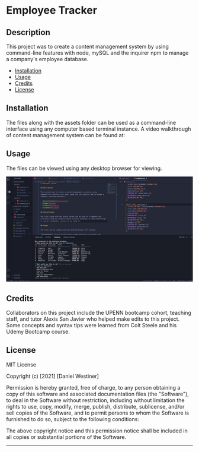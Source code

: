 # Employee Tracker

## Description

This project was to create a content management system by using command-line features with node, mySQL and the inquirer npm to manage a company's employee database.

- [Installation](#installation)
- [Usage](#usage)
- [Credits](#credits)
- [License](#license)

## Installation

The files along with the assets folder can be used as a command-line interface using any computer based terminal instance. A video walkthrough of content management system can be found at: 

## Usage

The files can be viewed using any desktop browser for viewing.

![Screenshot](./assets/screenshot.png)

## Credits

Collaborators on this project include the UPENN bootcamp cohort, teaching staff, and tutor Alexis San Javier who helped make edits to this project. Some concepts and syntax tips were learned from Colt Steele and his Udemy Bootcamp course.

## License

MIT License

Copyright (c) [2021] [Daniel Westiner]

Permission is hereby granted, free of charge, to any person obtaining a copy
of this software and associated documentation files (the "Software"), to deal
in the Software without restriction, including without limitation the rights
to use, copy, modify, merge, publish, distribute, sublicense, and/or sell
copies of the Software, and to permit persons to whom the Software is
furnished to do so, subject to the following conditions:

The above copyright notice and this permission notice shall be included in all
copies or substantial portions of the Software.

---